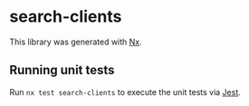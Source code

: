# search-clients

This library was generated with [Nx](https://nx.dev).

## Running unit tests

Run `nx test search-clients` to execute the unit tests via [Jest](https://jestjs.io).
